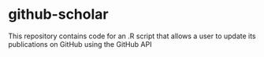 # github-scholar
This repository contains code for an .R script that allows a user to update its publications on GitHub using the GitHub API 
